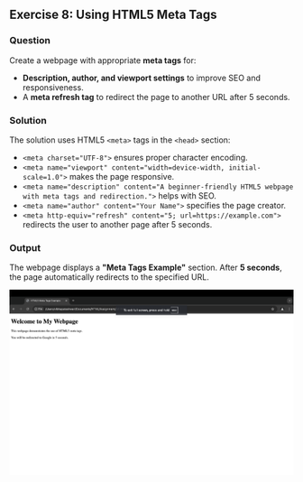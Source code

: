 ## Exercise 8: Using HTML5 Meta Tags

### Question
Create a webpage with appropriate **meta tags** for:  
* **Description, author, and viewport settings** to improve SEO and responsiveness.  
* A **meta refresh tag** to redirect the page to another URL after 5 seconds.

### Solution
The solution uses HTML5 `<meta>` tags in the `<head>` section:  
* `<meta charset="UTF-8">` ensures proper character encoding.  
* `<meta name="viewport" content="width=device-width, initial-scale=1.0">` makes the page responsive.  
* `<meta name="description" content="A beginner-friendly HTML5 webpage with meta tags and redirection.">` helps with SEO.  
* `<meta name="author" content="Your Name">` specifies the page creator.  
* `<meta http-equiv="refresh" content="5; url=https://example.com">` redirects the user to another page after 5 seconds.

### Output
The webpage displays a **"Meta Tags Example"** section. After **5 seconds**, the page automatically redirects to the specified URL.

![Screenshot of the webpage](Q8.png)

